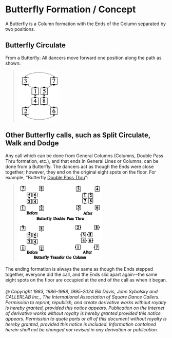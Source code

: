 
# Butterfly Formation / Concept

A Butterfly is a Column formation with the Ends of the Column 
separated by two positions.

## Butterfly Circulate

From a Butterfly: All dancers move
forward one position along the path as shown:

> 
> ![alt](butterfly_formation_1.png)
> 

## Other Butterfly calls, such as Split Circulate, Walk and Dodge

Any call which can be done from General
Columns (Columns, Double Pass Thru formation, etc.), and that ends
in General Lines or Columns, can be done from a Butterfly.
The dancers act as though the Ends were close together;
however, they end on the original eight spots on the floor. For
example, "Butterfly [ Double Pass Thru](../b1/double_pass_thru.md)":

> 
> ![alt](butterfly_formation_2.png)
> 

The ending formation is always the same as though the
Ends stepped together, everyone did the call, and the Ends
slid apart again--the same eight spots on the floor are
occupied at the end of the call as when it began.

###### @ Copyright 1983, 1986-1988, 1995-2024 Bill Davis, John Sybalsky and CALLERLAB Inc., The International Association of Square Dance Callers. Permission to reprint, republish, and create derivative works without royalty is hereby granted, provided this notice appears. Publication on the Internet of derivative works without royalty is hereby granted provided this notice appears. Permission to quote parts or all of this document without royalty is hereby granted, provided this notice is included. Information contained herein shall not be changed nor revised in any derivation or publication.

